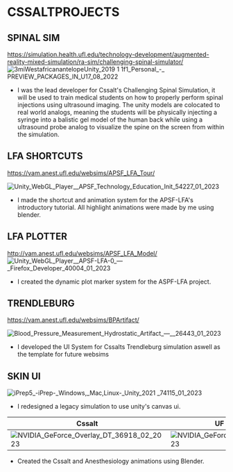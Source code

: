# CSSALTPROJECTS

## SPINAL SIM
https://simulation.health.ufl.edu/technology-development/augmented-reality-mixed-simulation/ra-sim/challenging-spinal-simulator/
![3miWestafricanantelopeUnity_2019 1 1f1_Personal_-_ PREVIEW_PACKAGES_IN_U17_08_2022](https://user-images.githubusercontent.com/89361982/185233592-14774526-7486-4631-8190-be1fbe0a8a4a.gif)

- I was the lead developer for Cssalt's Challenging Spinal Simulation, it will be used to train medical students on how to properly perform spinal injections using ultrasound imaging. The unity models are colocated to real world analogs, meaning the students will be physically injecting a syringe into a balistic gel model of the human back while using a ultrasound probe analog to visualize the spine on the screen from within the simulation.

## LFA SHORTCUTS 
https://vam.anest.ufl.edu/websims/APSF_LFA_Tour/

![Unity_WebGL_Player__APSF_Technology_Education_Init_54227_01_2023](https://user-images.githubusercontent.com/89361982/211476847-b9be483f-761a-4f99-a26d-234a2ec3a052.gif)
- I made the shortcut and animation system for the APSF-LFA's introductory tutorial. All highlight animations were made by me using blender.

## LFA PLOTTER
http://vam.anest.ufl.edu/websims/APSF_LFA_Model/
![Unity_WebGL_Player__APSF-LFA-0_—_Firefox_Developer_40004_01_2023](https://user-images.githubusercontent.com/89361982/211482474-01718514-deea-411d-96f1-285a89244b2b.gif)
- I created the dynamic plot marker system for the ASPF-LFA project.

## TRENDLEBURG
https://vam.anest.ufl.edu/websims/BPArtifact/

![Blood_Pressure_Measurement_Hydrostatic_Artifact_—__26443_01_2023](https://user-images.githubusercontent.com/89361982/211647497-de97f269-52e9-4014-bddc-ae45dcba443f.gif)
- I developed the UI System for Cssalts Trendleburg simulation aswell as the template for future websims

## SKIN UI 

![iPrep5_-_iPrep_-_Windows,_Mac,_Linux_-_Unity_2021 _74115_01_2023](https://user-images.githubusercontent.com/89361982/211647839-5bb169b6-743d-406d-8168-daa7eda88a5e.gif)
- I redesigned a legacy simulation to use unity's canvas ui.

|Cssalt|UF Anesthesiology|
| ------------- | ------------- |
|![NVIDIA_GeForce_Overlay_DT_36918_02_2023](https://user-images.githubusercontent.com/89361982/216804358-8c16ad46-7264-447e-8477-b8f05db00d2f.gif)|![NVIDIA_GeForce_Overlay_DT_29528_02_2023](https://user-images.githubusercontent.com/89361982/216804425-d2f3be31-146d-4fe5-8f3a-3b0ff8170140.gif)|

- Created the Cssalt and Anesthesiology animations using Blender.
